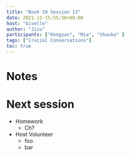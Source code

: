```yaml
---
title: "Book 19 Session 13"
date: 2021-12-15:55:50+08:00
host: "Giselle"
author: "Jizu"
participants: ["Hongyan", "Mia", "Shuuka" ]
tags: ["Crucial Conversations"]
toc: true
---
```


# Notes


# Next session

- Homework
  - Ch?
- Host Volunteer
  - foo
  - bar
